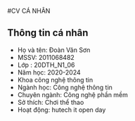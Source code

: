 #CV CÁ NHÂN
## Thông tin cá nhân 
* Họ và tên: Đoàn Văn Sơn
* MSSV: 2011068482
* Lớp : 20DTH_N1_06
* Năm học: 2020-2024
* Khoa công nghệ thông tin
* Ngành học: Công nghệ thông tin
* Chuyên ngành: Công nghệ phần mềm
* Sở thích: Chơi thể thao
* Hoạt động: hutech it open day